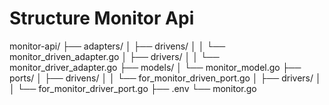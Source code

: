 # Structure Monitor Api

monitor-api/
├── adapters/
│   ├── drivens/
│   │   └── monitor_driven_adapter.go
│   ├── drivers/
│   │   └── monitor_driver_adapter.go
├── models/
│   └── monitor_model.go
├── ports/
│   ├── drivens/
│   │   └── for_monitor_driven_port.go
│   ├── drivers/
│   │   └── for_monitor_driver_port.go
├── .env
└── monitor.go
